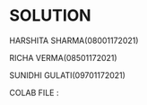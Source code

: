 # SOLUTION


HARSHITA SHARMA(08001172021)

RICHA VERMA(08501172021)

SUNIDHI GULATI(09701172021)


COLAB FILE :
